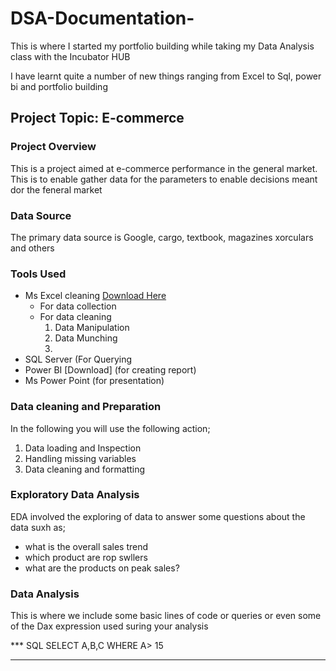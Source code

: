# DSA-Documentation-
This is where I started my portfolio building while taking my Data Analysis class with the Incubator HUB 

I have learnt quite a number of new things ranging from Excel to Sql, power bi and portfolio building 

## Project Topic: E-commerce 

### Project Overview 
This is a project aimed at e-commerce performance in the general market. This is to enable gather data for the parameters to enable decisions meant dor the feneral market 

### Data Source
The primary data source is Google, cargo, textbook, magazines xorculars and others

### Tools Used 
- Ms Excel cleaning [Download Here](https://www.microsoft.com)
   - For data collection
   - For data cleaning
     1. Data Manipulation
     2. Data Munching
     3. 
- SQL Server (For Querying 
- Power BI [Download] (for creating report)
- Ms Power Point (for presentation)
  
### Data cleaning and Preparation 

In the following you will use the following action;

1. Data loading and Inspection
2. Handling missing variables
3. Data cleaning and formatting

### Exploratory Data Analysis 
EDA involved the exploring of data to answer some questions about the data suxh as;
- what is the overall sales trend
- which product are rop swllers
- what are the products on peak sales?

### Data Analysis

This is where we include some basic lines of code or queries or even some of the Dax expression used suring your analysis 


***  SQL
SELECT A,B,C
WHERE A> 15
***


